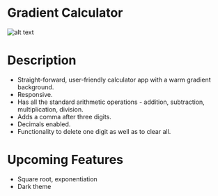 <h1>Gradient Calculator</h1>

![alt text](https://github.com/marija-strah/calculator-simple/blob/main/calculator.jpg?raw=true)

# Description
- Straight-forward, user-friendly calculator app with a warm gradient background.
- Responsive.
- Has all the standard arithmetic operations - addition, subtraction, multiplication, division.
- Adds a comma after three digits.
- Decimals enabled.
- Functionality to delete one digit as well as to clear all.

# Upcoming Features
- Square root, exponentiation
- Dark theme
